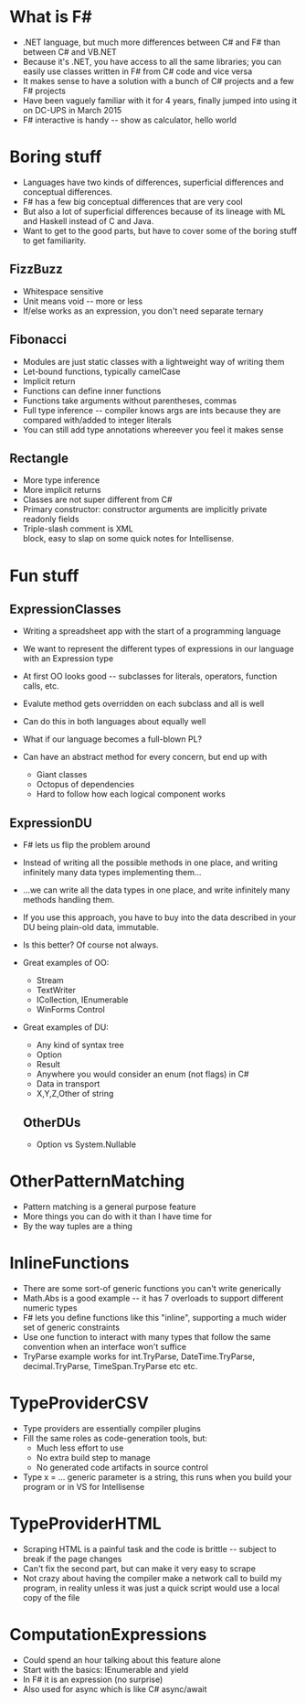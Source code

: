 # What is F#

* .NET language, but much more differences between C# and F# than between C# and VB.NET
* Because it's .NET, you have access to all the same libraries; you can easily use classes written in F# from C# code and vice versa
* It makes sense to have a solution with a bunch of C# projects and a few F# projects
* Have been vaguely familiar with it for 4 years, finally jumped into using it on DC-UPS in March 2015
* F# interactive is handy -- show as calculator, hello world

# Boring stuff

* Languages have two kinds of differences, superficial differences and conceptual differences.
* F# has a few big conceptual differences that are very cool
* But also a lot of superficial differences because of its lineage with ML and Haskell instead of C and Java.
* Want to get to the good parts, but have to cover some of the boring stuff to get familiarity.

## FizzBuzz

* Whitespace sensitive
* Unit means void -- more or less
* If/else works as an expression, you don't need separate ternary

## Fibonacci

* Modules are just static classes with a lightweight way of writing them
* Let-bound functions, typically camelCase
* Implicit return
* Functions can define inner functions
* Functions take arguments without parentheses, commas
* Full type inference -- compiler knows args are ints because they are compared with/added to integer literals
* You can still add type annotations whereever you feel it makes sense

## Rectangle

* More type inference
* More implicit returns
* Classes are not super different from C#
* Primary constructor: constructor arguments are implicitly private readonly fields
* Triple-slash comment is XML <summary> block, easy to slap on some quick notes for Intellisense.

# Fun stuff

## ExpressionClasses

* Writing a spreadsheet app with the start of a programming language
* We want to represent the different types of expressions in our language with an Expression type
* At first OO looks good -- subclasses for literals, operators, function calls, etc.
* Evalute method gets overridden on each subclass and all is well
* Can do this in both languages about equally well

* What if our language becomes a full-blown PL?
* Can have an abstract method for every concern, but end up with
  * Giant classes
  * Octopus of dependencies
  * Hard to follow how each logical component works

## ExpressionDU

* F# lets us flip the problem around
* Instead of writing all the possible methods in one place, and writing infinitely many data types implementing them...
* ...we can write all the data types in one place, and write infinitely many methods handling them.
* If you use this approach, you have to buy into the data described in your DU being plain-old data, immutable.

* Is this better? Of course not always.
* Great examples of OO:
  * Stream
  * TextWriter
  * ICollection<T>, IEnumerable<T>
  * WinForms Control
* Great examples of DU:
  * Any kind of syntax tree
  * Option
  * Result
  * Anywhere you would consider an enum (not flags) in C#
  * Data in transport
  * X,Y,Z,Other of string

  ## OtherDUs

  * Option vs System.Nullable

# OtherPatternMatching

* Pattern matching is a general purpose feature
* More things you can do with it than I have time for
* By the way tuples are a thing

# InlineFunctions

* There are some sort-of generic functions you can't write generically
* Math.Abs is a good example -- it has 7 overloads to support different numeric types
* F# lets you define functions like this "inline", supporting a much wider set of generic constraints
* Use one function to interact with many types that follow the same convention when an interface won't suffice
* TryParse example works for int.TryParse, DateTime.TryParse, decimal.TryParse, TimeSpan.TryParse etc etc.

# TypeProviderCSV

* Type providers are essentially compiler plugins
* Fill the same roles as code-generation tools, but:
  * Much less effort to use
  * No extra build step to manage
  * No generated code artifacts in source control
* Type x = ... generic parameter is a string, this runs when you build your program or in VS for Intellisense

# TypeProviderHTML

* Scraping HTML is a painful task and the code is brittle -- subject to break if the page changes
* Can't fix the second part, but can make it very easy to scrape
* Not crazy about having the compiler make a network call to build my program, in reality unless it was
  just a quick script would use a local copy of the file

# ComputationExpressions

* Could spend an hour talking about this feature alone
* Start with the basics: IEnumerable<T> and yield
* In F# it is an expression (no surprise)
* Also used for async which is like C# async/await


